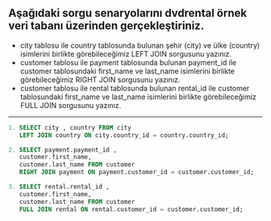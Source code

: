 ## Aşağıdaki sorgu senaryolarını dvdrental örnek veri tabanı üzerinden gerçekleştiriniz.

* city tablosu ile country tablosunda bulunan şehir (city) ve ülke (country) isimlerini birlikte görebileceğimiz LEFT JOIN sorgusunu yazınız.
* customer tablosu ile payment tablosunda bulunan payment_id ile customer tablosundaki first_name ve last_name isimlerini birlikte görebileceğimiz RIGHT JOIN sorgusunu yazınız.
* customer tablosu ile rental tablosunda bulunan rental_id ile customer tablosundaki first_name ve last_name isimlerini birlikte görebileceğimiz FULL JOIN sorgusunu yazınız.

---

```sql
1. SELECT city , country FROM city
   LEFT JOIN country ON city.country_id = country.country_id;
```
```sql
2. SELECT payment.payment_id , 
   customer.first_name, 
   customer.last_name FROM customer
   RIGHT JOIN payment ON payment.customer_id = customer.customer_id;
```
```sql
3. SELECT rental.rental_id , 
   customer.first_name, 
   customer.last_name FROM customer
   FULL JOIN rental ON rental.customer_id = customer.customer_id;
```